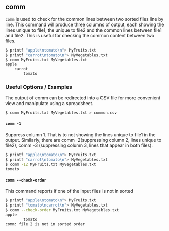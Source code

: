 ---
---

comm
--

`comm` is used to check for the common lines between two sorted files line by line. This command will produce three columns of output, each showing the lines unique to file1, the unique to file2 and the common lines between file1 and file2. This is useful for checking the common content between two files. 

~~~ bash
$ printf "apple\ntomato\n"> MyFruits.txt
$ printf "carrot\ntomato\n"> MyVegetables.txt
$ comm MyFruits.txt MyVegetables.txt
apple
	carrot
		tomato

~~~

<!--more-->

### Useful Options / Examples

The output of comm can be redirected into a CSV file for more convenient view and manipulate using a spreadsheet.

~~~ bash
$ comm MyFruits.txt MyVegetables.txt > common.csv
~~~


#### `comm -1`

Suppress column 1. That is to not showing the lines unique to file1 in the output. Similarly, there are comm -2(suppressing column 2, lines unique to file2), comm -3 (suppressing column 3, lines that appear in both files).

~~~ bash
$ printf "apple\ntomato\n"> MyFruits.txt
$ printf "carrot\ntomato\n"> MyVegetables.txt
$ comm -12 MyFruits.txt MyVegetables.txt
tomato
~~~


#### `comm --check-order`

This command reports if one of the input files is not in sorted

~~~ bash
$ printf "apple\ntomato\n"> MyFruits.txt
$ printf "tomato\ncarrot\n"> MyVegetables.txt
$ comm --check-order MyFruits.txt MyVegetables.txt
apple
		tomato
comm: file 2 is not in sorted order
~~~

